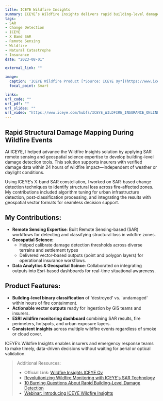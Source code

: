 ```yaml
---
title: ICEYE Wildfire Insights
summary: ICEYE’s Wildfire Insights delivers rapid building-level damage assessments using SAR satellite imagery. I contributed to this product by developing and refining SAR-based change detection methodologies and geospatial damage mapping to support near-real-time wildfire impact analysis.
tags:
- SAR
- Change Detection
- ICEYE
- X Band SAR
- Remote Sensing
- Wildfire
- Natural Catastrophe
- Insurance
date: "2023-08-01"

external_link: ""

image:
  caption: 'ICEYE Wildfire Product [*Source: ICEYE Oy*](https://www.iceye.com/solutions/insurance/wildfire-insights)'
  focal_point: Smart

links:
url_code: ""
url_pdf: ""
url_slides: ""
url_video: "https://www.iceye.com/hubfs/ICEYE_WILDFIRE_INSURANCE_ONLINE_NET_16-9_captioned_FINAL04.mp4"
---
```

## Rapid Structural Damage Mapping During Wildfire Events

At ICEYE, I helped advance the Wildfire Insights solution by applying SAR remote sensing and geospatial science expertise to develop building-level damage detection tools. This solution supports insurers with verified damage data within 24 hours of wildfire impact—independent of weather or daylight conditions.

Using ICEYE’s X-band SAR constellation, I worked on SAR-based change detection techniques to identify structural loss across fire-affected zones. My contributions included algorithm tuning for urban infrastructure detection, post-classification processing, and integrating the results with geospatial vector formats for seamless decision support.

## My Contributions:
- **Remote Sensing Expertise**: Built Remote Sensing-based (SAR) workflows for detecting and classifying structural loss in wildfire zones.
- **Geospatial Science**:
  - Helped calibrate damage detection thresholds across diverse terrains and settlement types
  - Delivered vector-based outputs (point and polygon layers) for operational insurance workflows.
- **Data Analytics & Geospatial Scince**: Collaborated on integrating outputs into Esri-based dashboards for real-time situational awareness.

## Product Features:
- **Building-level binary classification** of 'destroyed' vs. 'undamaged' within hours of fire containment.
- **Actionable vector outputs** ready for ingestion by GIS teams and insurers.
- **ESRI wildfire monitoring dashboard** combining SAR results, fire perimeters, hotspots, and urban exposure layers.
- **Consistent insights** across multiple wildfire events regardless of smoke or cloud cover.

ICEYE’s Wildfire Insights enables insurers and emergency response teams to make timely, data-driven decisions without waiting for aerial or optical validation.

> Additional Resources:
> * Official Link: [Wildfire Insights ICEYE Oy](https://www.iceye.com/solutions/insurance/wildfire-insights)
> * [Revolutionizing Wildfire Monitoring with ICEYE's SAR Technology](https://www.iceye.com/blog/wildfire-monitoring-with-sar)
> * [10 Burning Questions About Rapid Building-Level Damage Detection](https://www.iceye.com/blog/wildfire-insights-top-10-questions)
> * [Webinar: Introducing ICEYE Wildfire Insights](https://www.iceye.com/lp/introducing-iceye-wildfire-insights-webinar)
